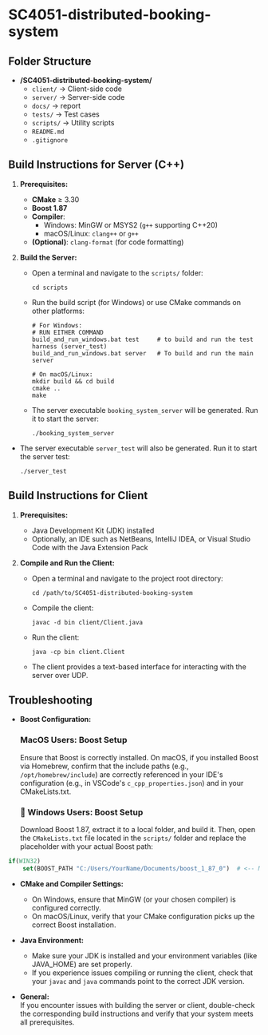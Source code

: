 # SC4051-distributed-booking-system

## Folder Structure

- **/SC4051-distributed-booking-system/**
  - `client/` → Client-side code
  - `server/` → Server-side code
  - `docs/` → report
  - `tests/` → Test cases
  - `scripts/` → Utility scripts
  - `README.md`
  - `.gitignore`

## Build Instructions for Server (C++)

1. **Prerequisites:**
   - **CMake** ≥ 3.30
   - **Boost 1.87**
   - **Compiler**:
     - Windows: MinGW or MSYS2 (`g++` supporting C++20)
     - macOS/Linux: `clang++` or `g++`
   - **(Optional)**: `clang-format` (for code formatting)


2. **Build the Server:**
   - Open a terminal and navigate to the `scripts/` folder:
     ```
     cd scripts
     ```
   - Run the build script (for Windows) or use CMake commands on other platforms:
     ```
     # For Windows:
     # RUN EITHER COMMAND
     build_and_run_windows.bat test     # to build and run the test harness (server_test)
     build_and_run_windows.bat server   # To build and run the main server
     
     # On macOS/Linux:
     mkdir build && cd build
     cmake ..
     make
     ```
   - The server executable `booking_system_server` will be generated. Run it to start the server:
     ```
     ./booking_system_server
     ```

  - The server executable `server_test` will also be generated. Run it to start the server test:
     ```
     ./server_test
     ```

## Build Instructions for Client

1. **Prerequisites:**
   - Java Development Kit (JDK) installed
   - Optionally, an IDE such as NetBeans, IntelliJ IDEA, or Visual Studio Code with the Java Extension Pack

2. **Compile and Run the Client:**
   - Open a terminal and navigate to the project root directory:
     ```
     cd /path/to/SC4051-distributed-booking-system
     ```
   - Compile the client:
     ```
     javac -d bin client/Client.java
     ```
   - Run the client:
     ```
     java -cp bin client.Client
     ```
   - The client provides a text-based interface for interacting with the server over UDP.

## Troubleshooting

- **Boost Configuration:**
  ### MacOS Users: Boost Setup
  Ensure that Boost is correctly installed. On macOS, if you installed Boost via Homebrew, confirm that the include paths (e.g., `/opt/homebrew/include`) are correctly referenced in your IDE's configuration (e.g., in VSCode's `c_cpp_properties.json`) and in your CMakeLists.txt.

  ### 🧱 Windows Users: Boost Setup
  Download Boost 1.87, extract it to a local folder, and build it. Then, open the `CMakeLists.txt` file located in the `scripts/` folder and replace the placeholder with your actual Boost path:
```cmake
if(WIN32)
    set(BOOST_PATH "C:/Users/YourName/Documents/boost_1_87_0")  # <-- Modify this path
```

- **CMake and Compiler Settings:**  
  - On Windows, ensure that MinGW (or your chosen compiler) is configured correctly.
  - On macOS/Linux, verify that your CMake configuration picks up the correct Boost installation.

- **Java Environment:**  
  - Make sure your JDK is installed and your environment variables (like JAVA_HOME) are set properly.
  - If you experience issues compiling or running the client, check that your `javac` and `java` commands point to the correct JDK version.

- **General:**  
  If you encounter issues with building the server or client, double-check the corresponding build instructions and verify that your system meets all prerequisites.
